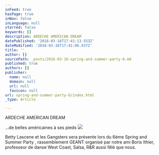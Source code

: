```yaml
---
inFeed: true
hasPage: true
inNav: false
inLanguage: null
starred: false
keywords: []
description: ARDECHE AMERICAN DREAM
datePublished: '2016-03-16T17:41:13.553Z'
dateModified: '2016-03-16T17:41:06.437Z'
title: ''
author: []
sourcePath: _posts/2016-03-16-spring-and-summer-party-6.md
published: true
authors: []
publisher:
  name: null
  domain: null
  url: null
  favicon: null
url: spring-and-summer-party-6/index.html
_type: Article

---
```

ARDECHE AMERICAN DREAM

...de belles américaines à ses pieds
![](https://s3-us-west-2.amazonaws.com/the-grid-img/p/ba02a25d725b2fa3b54d828753dee9e0e35e67b7.jpg)

Betty Lascene et les Gangsters sera présente lors du 6ème  Spring and Summer Party , rassemblement GEANT organisé par notre ami Boris Ithier, professeur de danse West Coast, Salsa, R&R aussi fêlé que nous.